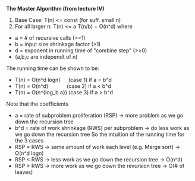 **The Master Algorithm (from lecture IV)**

1. Base Case: T(n) <= const (for suff. small n)
2. For all larger n:
  T(n) <= a T(n/b) + O(n^d)
  where
* a = # of recursive calls (>=1)
* b = input size shrinkage factor (>1)
* d = exponent in running time of "combine step" (>=0)
* (a,b,c are independt of n)

The running time can be shown to be:
* T(n) = O(n^d logn) &emsp; (case 1) if a = b^d
* T(n) = O(n^d) &emsp;&emsp;&emsp;&nbsp;(case 2) if a < b^d
* T(n) = O(n^{log_b a}) (case 3) if a > b^d

Note that the coefficients
* a = rate of subproblem proliferation (RSP) -> more problem as we go down the recursion tree
* b^d = rate of work shrinkage (RWS) per subproblem -> do less work as we go down the recursion tree
So the intuition of the running time for the 3 cases
* RSP = RWS -> same amount of work each level (e.g. Merge sort) -> O(n^d logn)
* RSP < RWS -> less work as we go down the recursion tree -> O(n^d)
* RSP > RWS -> more work as we go down the revursion tree -> O(# of leaves)
